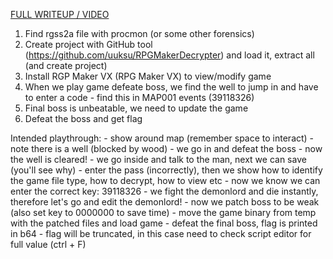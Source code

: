 [FULL WRITEUP / VIDEO](https://book.cryptocat.me/ctf-writeups/2023/intigriti/gamepwn/dark_secrets)

1. Find rgss2a file with procmon (or some other forensics)
2. Create project with GitHub tool (https://github.com/uuksu/RPGMakerDecrypter) and load it, extract all (and create project)
3. Install RGP Maker VX (RPG Maker VX) to view/modify game
4. When we play game defeate boss, we find the well to jump in and have to enter a code - find this in MAP001 events (39118326)
5. Final boss is unbeatable, we need to update the game
6. Defeat the boss and get flag

Intended playthrough: - show around map (remember space to interact) - note there is a well (blocked by wood) - we go in and defeat the boss - now the well is cleared! - we go inside and talk to the man, next we can save (you'll see why) - enter the pass (incorrectly), then we show how to identify the game file type, how to decrypt, how to view etc - now we know we can enter the correct key: 39118326 - we fight the demonlord and die instantly, therefore let's go and edit the demonlord! - now we patch boss to be weak (also set key to 0000000 to save time) - move the game binary from temp with the patched files and load game - defeat the final boss, flag is printed in b64 - flag will be truncated, in this case need to check script editor for full value (ctrl + F)
